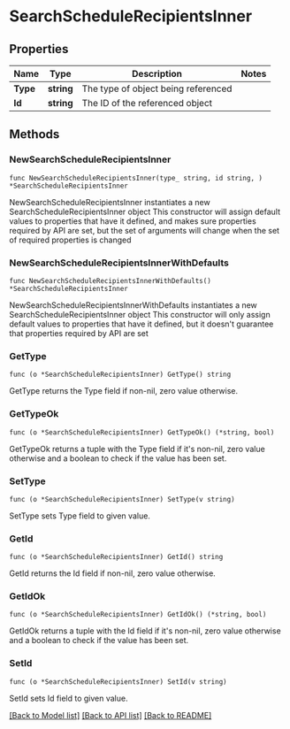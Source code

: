 # SearchScheduleRecipientsInner

## Properties

Name | Type | Description | Notes
------------ | ------------- | ------------- | -------------
**Type** | **string** | The type of object being referenced | 
**Id** | **string** | The ID of the referenced object | 

## Methods

### NewSearchScheduleRecipientsInner

`func NewSearchScheduleRecipientsInner(type_ string, id string, ) *SearchScheduleRecipientsInner`

NewSearchScheduleRecipientsInner instantiates a new SearchScheduleRecipientsInner object
This constructor will assign default values to properties that have it defined,
and makes sure properties required by API are set, but the set of arguments
will change when the set of required properties is changed

### NewSearchScheduleRecipientsInnerWithDefaults

`func NewSearchScheduleRecipientsInnerWithDefaults() *SearchScheduleRecipientsInner`

NewSearchScheduleRecipientsInnerWithDefaults instantiates a new SearchScheduleRecipientsInner object
This constructor will only assign default values to properties that have it defined,
but it doesn't guarantee that properties required by API are set

### GetType

`func (o *SearchScheduleRecipientsInner) GetType() string`

GetType returns the Type field if non-nil, zero value otherwise.

### GetTypeOk

`func (o *SearchScheduleRecipientsInner) GetTypeOk() (*string, bool)`

GetTypeOk returns a tuple with the Type field if it's non-nil, zero value otherwise
and a boolean to check if the value has been set.

### SetType

`func (o *SearchScheduleRecipientsInner) SetType(v string)`

SetType sets Type field to given value.


### GetId

`func (o *SearchScheduleRecipientsInner) GetId() string`

GetId returns the Id field if non-nil, zero value otherwise.

### GetIdOk

`func (o *SearchScheduleRecipientsInner) GetIdOk() (*string, bool)`

GetIdOk returns a tuple with the Id field if it's non-nil, zero value otherwise
and a boolean to check if the value has been set.

### SetId

`func (o *SearchScheduleRecipientsInner) SetId(v string)`

SetId sets Id field to given value.



[[Back to Model list]](../README.md#documentation-for-models) [[Back to API list]](../README.md#documentation-for-api-endpoints) [[Back to README]](../README.md)



